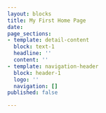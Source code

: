 ```yaml
---
layout: blocks
title: My First Home Page
date: 
page_sections:
- template: detail-content
  block: text-1
  headline: ''
  content: ''
- template: navigation-header
  block: header-1
  logo: ''
  navigation: []
published: false

---
```

